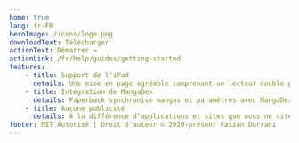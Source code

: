 ```yaml
---
home: true
lang: fr-FR
heroImage: /icons/logo.png
downloadText: Télécharger
actionText: Démarrer →
actionLink: /fr/help/guides/getting-started
features:
    - title: Support de l’iPad
      details: Une mise en page agréable comprenant un lecteur double page pour l’iPad. (iPadOS 13.4+)
    - title: Intégration de MangaDex
      details: Paperback synchronise mangas et paramètres avec MangaDex.
    - title: Aucune publicité
      details: À la différence d’applications et sites que nous ne citerons pas, Paperback est intégralement dépourvu de publicité.
footer: MIT Autorisé | Droit d'auteur © 2020-présent Faizan Durrani
---
```

